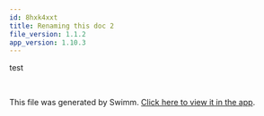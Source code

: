 ```yaml
---
id: 8hxk4xxt
title: Renaming this doc 2
file_version: 1.1.2
app_version: 1.10.3
---
```


test

<br/>

This file was generated by Swimm. [Click here to view it in the app](https://swimm-web-app.web.app/repos/Z2l0aHViJTNBJTNBc21hcnQtbWlycm9yJTNBJTNBSWRpdFllZ2VyU3dpbW0=/docs/8hxk4xxt).
